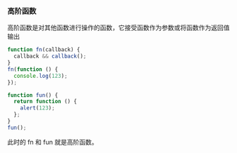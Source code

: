 ### 高阶函数

高阶函数是对其他函数进行操作的函数，它接受函数作为参数或将函数作为返回值输出

```javascript
function fn(callback) {
  callback && callback();
}
fn(function () {
  console.log(123);
});

function fun() {
  return function () {
    alert(123);
  };
}
fun();
```

此时的 fn 和 fun 就是高阶函数。
